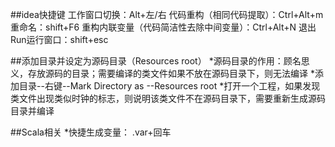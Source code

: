 ##idea快捷键
工作窗口切换：Alt+左/右
代码重构（相同代码提取）：Ctrl+Alt+m
重命名：shift+F6
重构内联变量（代码简洁性去除中间变量）：Ctrl+Alt+N
退出Run运行窗口：shift+esc



##添加目录并设定为源码目录（Resources root）
*源码目录的作用：顾名思义，存放源码的目录；需要编译的类文件如果不放在源码目录下，则无法编译
*添加目录--右键--Mark Directory as --Resources root
*打开一个工程，如果发现类文件出现类似时钟的标志，则说明该类文件不在源码目录下，需要重新生成源码目录并编译



##Scala相关
*快捷生成变量： .var+回车